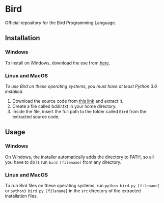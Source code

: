 # Bird
Official repository for the Bird Programming Language.
## Installation
### Windows
To install on Windows, download the exe from [here](https://github.com/mathstar13/Bird/releases/tag/v1.0.0).
### Linux and MacOS
*To use Bird on these operating systems, you must have at least Python 3.6 installed.*
1. Download the source code from [this link](https://github.com/mathstar13/Bird/releases/tag/v1.0.0) and extract it.
2. Create a file called bddir.txt in your home directory.
3. Inside the file, insert the full path to the folder called `Bird` from the extracted source code.
## Usage
### Windows
On Windows, the installer automatically adds the directory to PATH, so all you have to do is run `bird [filename]` from any directory.
### Linux and MacOS
To run Bird files on these operating systems, run `python bird.py [filename]` or `python3 bird.py [filename]` in the `src` directory of the extracted installation files.
